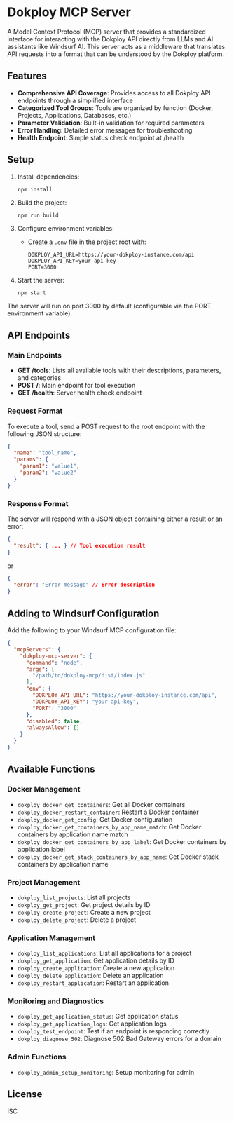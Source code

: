 # Dokploy MCP Server

A Model Context Protocol (MCP) server that provides a standardized interface for interacting with the Dokploy API directly from LLMs and AI assistants like Windsurf AI. This server acts as a middleware that translates API requests into a format that can be understood by the Dokploy platform.

## Features

- **Comprehensive API Coverage**: Provides access to all Dokploy API endpoints through a simplified interface
- **Categorized Tool Groups**: Tools are organized by function (Docker, Projects, Applications, Databases, etc.)
- **Parameter Validation**: Built-in validation for required parameters 
- **Error Handling**: Detailed error messages for troubleshooting
- **Health Endpoint**: Simple status check endpoint at /health

## Setup

1. Install dependencies:
   ```
   npm install
   ```

2. Build the project:
   ```
   npm run build
   ```

3. Configure environment variables:
   - Create a `.env` file in the project root with:
     ```
     DOKPLOY_API_URL=https://your-dokploy-instance.com/api
     DOKPLOY_API_KEY=your-api-key
     PORT=3000
     ```

4. Start the server:
   ```
   npm start
   ```

The server will run on port 3000 by default (configurable via the PORT environment variable).

## API Endpoints

### Main Endpoints
- **GET /tools**: Lists all available tools with their descriptions, parameters, and categories
- **POST /**: Main endpoint for tool execution
- **GET /health**: Server health check endpoint

### Request Format
To execute a tool, send a POST request to the root endpoint with the following JSON structure:

```json
{
  "name": "tool_name",
  "params": {
    "param1": "value1",
    "param2": "value2"
  }
}
```

### Response Format
The server will respond with a JSON object containing either a result or an error:

```json
{
  "result": { ... } // Tool execution result
}
```

or

```json
{
  "error": "Error message" // Error description
}
```

## Adding to Windsurf Configuration

Add the following to your Windsurf MCP configuration file:

```json
{
  "mcpServers": {
    "dokploy-mcp-server": {
      "command": "node",
      "args": [
        "/path/to/dokploy-mcp/dist/index.js"
      ],
      "env": {
        "DOKPLOY_API_URL": "https://your-dokploy-instance.com/api",
        "DOKPLOY_API_KEY": "your-api-key",
        "PORT": "3000"
      },
      "disabled": false,
      "alwaysAllow": []
    }
  }
}
```

## Available Functions

### Docker Management
- `dokploy_docker_get_containers`: Get all Docker containers
- `dokploy_docker_restart_container`: Restart a Docker container
- `dokploy_docker_get_config`: Get Docker configuration
- `dokploy_docker_get_containers_by_app_name_match`: Get Docker containers by application name match
- `dokploy_docker_get_containers_by_app_label`: Get Docker containers by application label
- `dokploy_docker_get_stack_containers_by_app_name`: Get Docker stack containers by application name

### Project Management
- `dokploy_list_projects`: List all projects
- `dokploy_get_project`: Get project details by ID
- `dokploy_create_project`: Create a new project
- `dokploy_delete_project`: Delete a project

### Application Management
- `dokploy_list_applications`: List all applications for a project
- `dokploy_get_application`: Get application details by ID
- `dokploy_create_application`: Create a new application
- `dokploy_delete_application`: Delete an application
- `dokploy_restart_application`: Restart an application

### Monitoring and Diagnostics
- `dokploy_get_application_status`: Get application status
- `dokploy_get_application_logs`: Get application logs
- `dokploy_test_endpoint`: Test if an endpoint is responding correctly
- `dokploy_diagnose_502`: Diagnose 502 Bad Gateway errors for a domain

### Admin Functions
- `dokploy_admin_setup_monitoring`: Setup monitoring for admin

## License

ISC
